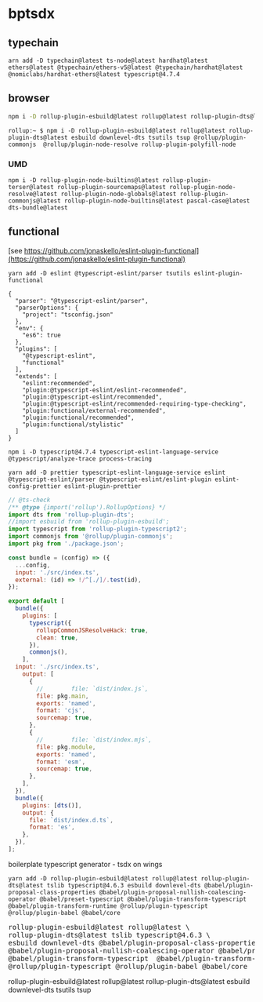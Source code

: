 # bptsdx


## typechain

```console
arn add -D typechain@latest ts-node@latest hardhat@latest ethers@latest @typechain/ethers-v5@latest @typechain/hardhat@latest @nomiclabs/hardhat-ethers@latest typescript@4.7.4
```


## browser

```bash
npm i -D rollup-plugin-esbuild@latest rollup@latest rollup-plugin-dts@latest esbuild downlevel-dts tsutils tsup @rollup/plugin-commonjs  @rollup/plugin-node-resolve rollup-plugin-polyfill-node
```
```console
rollup:~ $ npm i -D rollup-plugin-esbuild@latest rollup@latest rollup-plugin-dts@latest esbuild downlevel-dts tsutils tsup @rollup/plugin-commonjs  @rollup/plugin-node-resolve rollup-plugin-polyfill-node
```

### UMD

```console
npm i -D rollup-plugin-node-builtins@latest rollup-plugin-terser@latest rollup-plugin-sourcemaps@latest rollup-plugin-node-resolve@latest rollup-plugin-node-globals@latest rollup-plugin-commonjs@latest rollup-plugin-node-builtins@latest pascal-case@latest dts-bundle@latest 
```

## functional

[see https://github.com/jonaskello/eslint-plugin-functional](https://github.com/jonaskello/eslint-plugin-functional)

```shell
yarn add -D eslint @typescript-eslint/parser tsutils eslint-plugin-functional
```

```jsonc
{
  "parser": "@typescript-eslint/parser",
  "parserOptions": {
    "project": "tsconfig.json"
  },
  "env": {
    "es6": true
  },
  "plugins": [
    "@typescript-eslint",
    "functional"
  ],
  "extends": [
    "eslint:recommended",
    "plugin:@typescript-eslint/eslint-recommended",
    "plugin:@typescript-eslint/recommended",
    "plugin:@typescript-eslint/recommended-requiring-type-checking",
    "plugin:functional/external-recommended",
    "plugin:functional/recommended",
    "plugin:functional/stylistic"
  ]
}
```

```shell
npm i -D typescript@4.7.4 typescript-eslint-language-service @typescript/analyze-trace process-tracing
```

```shell
yarn add -D prettier typescript-eslint-language-service eslint @typescript-eslint/parser @typescript-eslint/eslint-plugin eslint-config-prettier eslint-plugin-prettier
```

```javascript
// @ts-check
/** @type {import('rollup').RollupOptions} */
import dts from 'rollup-plugin-dts';
//import esbuild from 'rollup-plugin-esbuild';
import typescript from 'rollup-plugin-typescript2';
import commonjs from '@rollup/plugin-commonjs';
import pkg from './package.json';

const bundle = (config) => ({
  ...config,
  input: './src/index.ts',
  external: (id) => !/^[./]/.test(id),
});

export default [
  bundle({
    plugins: [
      typescript({
        rollupCommonJSResolveHack: true,
        clean: true,
      }),
      commonjs(),
    ],
  input: './src/index.ts',
    output: [
      {
        //        file: `dist/index.js`,
        file: pkg.main,
        exports: 'named',
        format: 'cjs',
        sourcemap: true,
      },
      {
        //        file: `dist/index.mjs`,
        file: pkg.module,
        exports: 'named',
        format: 'esm',
        sourcemap: true,
      },
    ],
  }),
  bundle({
    plugins: [dts()],
    output: {
      file: `dist/index.d.ts`,
      format: 'es',
    },
  }),
];

```



boilerplate typescript generator - tsdx on wings

```shell
yarn add -D rollup-plugin-esbuild@latest rollup@latest rollup-plugin-dts@latest tslib typescript@4.6.3 esbuild downlevel-dts @babel/plugin-proposal-class-properties @babel/plugin-proposal-nullish-coalescing-operator @babel/preset-typescript @babel/plugin-transform-typescript  @babel/plugin-transform-runtime @rollup/plugin-typescript @rollup/plugin-babel @babel/core 
```
<pre>
rollup-plugin-esbuild@latest rollup@latest \
rollup-plugin-dts@latest tslib typescript@4.6.3 \
esbuild downlevel-dts @babel/plugin-proposal-class-properties \
@babel/plugin-proposal-nullish-coalescing-operator @babel/preset-typescript \ 
@babel/plugin-transform-typescript  @babel/plugin-transform-runtime \
@rollup/plugin-typescript @rollup/plugin-babel @babel/core 
</pre>


rollup-plugin-esbuild@latest rollup@latest rollup-plugin-dts@latest esbuild downlevel-dts tsutils tsup
